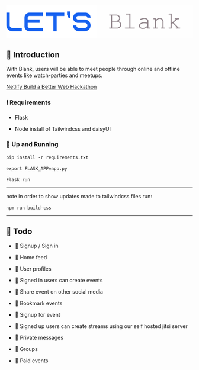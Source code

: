 #

<div align="center">

![LetsBlank](static/letsblank.png)

</div>

## 💙 Introduction

With Blank, users will be able to meet people through online and offline events like watch-parties and meetups.

[Netlify Build a Better Web Hackathon](https://townhall.hashnode.com/netlify-hackathon)

### ❗ Requirements

- Flask

- Node install of Tailwindcss and daisyUI

### 🚀 Up and Running

```shell
pip install -r requirements.txt
```

```shell
export FLASK_APP=app.py
```

```shell
Flask run
```

---
note in order to show updates made to tailwindcss files run:

```shell
npm run build-css
```

---

## 👷 Todo

- 🔲 Signup / Sign in

- 🔲 Home feed

- 🔲 User profiles

- 🔲 Signed in users can create events

- 🔲 Share event on other social media

- 🔲 Bookmark events

- 🔲 Signup for event

- 🔲 Signed up users can create streams using our self hosted jitsi server

- 🔲 Private messages

- 🔲 Groups

- 🔲 Paid events
